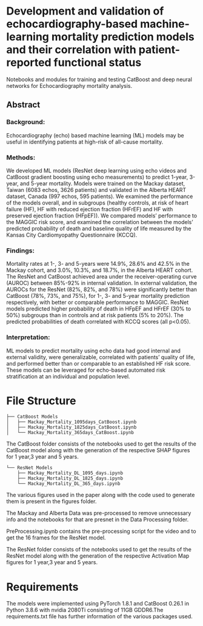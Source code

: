 # Development and validation of echocardiography-based machine-learning mortality prediction models and their correlation with patient-reported functional status

Notebooks and modules for training and testing CatBoost and deep neural networks for Echocardiography mortality analysis.
## Abstract

### Background: 
Echocardiography (echo) based machine learning (ML) models may be useful in identifying patients at high-risk of all-cause mortality.

### Methods: 
We developed ML models (ResNet deep learning using echo videos and CatBoost gradient boosting using echo measurements) to predict 1-year, 3-year, and 5-year mortality. Models were trained on the Mackay dataset, Taiwan (6083 echos, 3626 patients) and validated in the Alberta HEART dataset, Canada (997 echos, 595 patients). We examined the performance of the models overall, and in subgroups (healthy controls, at risk of heart failure (HF), HF with reduced ejection fraction (HFrEF) and HF with preserved ejection fraction (HFpEF)).  We compared models’ performance to the MAGGIC risk score, and examined the correlation between the models’ predicted probability of death and baseline quality of life measured by the Kansas City Cardiomyopathy Questionnaire (KCCQ).

### Findings: 
Mortality rates at 1-, 3- and 5-years were 14.9%, 28.6% and 42.5% in the Mackay cohort, and 3.0%, 10.3%, and 18.7%, in the Alberta HEART cohort. The ResNet and CatBoost achieved area under the receiver-operating curve (AUROC) between 85%-92% in internal validation. In external validation, the AUROCs for the ResNet (82%, 82%, and 78%) were significantly better than CatBoost (78%, 73%, and 75%), for 1-, 3- and 5-year mortality prediction respectively, with better or comparable performance to MAGGIC. ResNet models predicted higher probability of death in HFpEF and HFrEF (30% to 50%) subgroups than in controls and at risk patients (5% to 20%). The predicted probabilities of death correlated with KCCQ scores (all p<0.05). 

### Interpretation: 
ML models to predict mortality using echo data had good internal and external validity, were generalizable, correlated with patients’ quality of life, and performed better than or comparable to an established HF risk score. These models can be leveraged for echo-based automated risk stratification at an individual and population level.

# File Structure

```
├── CatBoost Models 
│   ├── Mackay_Mortality_1095days_CatBoost.ipynb
│   ├── Mackay_Mortality_1825days_CatBoost.ipynb
│   └── Mackay_Mortality_365days_CatBoost.ipynb
```

The CatBoost folder consists of the notebooks used to get the results of the CatBoost model along with the generation of the respective SHAP figures for 1 year,3 year and 5 years.
```
└── ResNet Models
    ├── Mackay_Mortality_DL_1095_days.ipynb
    ├── Mackay_Mortality_DL_1825_days.ipynb
    └── Mackay_Mortality_DL_365_days.ipynb
```
The various figures used in the paper along with the code used to generate them is present in the figures folder.

The Mackay and Alberta Data was pre-processed to remove unnecessary info and the notebooks for that are presnet in the Data Processing folder.

PreProcessing.ipynb contains the pre-processing script for the video and to get the 16 frames for the ResNet model.

The ResNet folder consists of the notebooks used to get the results of the ResNet  model along with the generation of the respective  Activation Map figures for 1 year,3 year and 5 years.

# Requirements
The models were implemented using PyTorch 1.8.1  and CatBoost 0.26.1 in Python 3.8.6 with nvidia 2080Ti consisting of 11GB GDDR6.The requirements.txt file has further information of the various packages used.